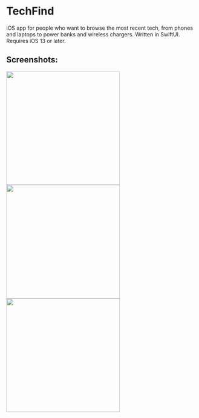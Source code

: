 # TechFind
iOS app for people who want to browse the most recent tech, from phones and laptops to power banks and wireless chargers. Written in SwiftUI. Requires iOS 13 or later.

## Screenshots:
<img src="https://i.imgur.com/SLbSF3O.png" width="300">
<img src="https://i.imgur.com/M1Bgi20.png" width="300">
<img src="https://i.imgur.com/ITQDVgv.png" width="300">
